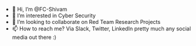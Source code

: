 - 👋 Hi, I’m @FC-Shivam
- 👀 I’m interested in Cyber Security
- 💞️ I’m looking to collaborate on Red Team Research Projects
- 📫 How to reach me? Via Slack, Twitter, LinkedIn pretty much any social media out there :)

<!---
FC-Shivam/FC-Shivam is a ✨ special ✨ repository because its `README.md` (this file) appears on your GitHub profile.
You can click the Preview link to take a look at your changes.
--->
